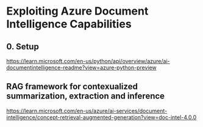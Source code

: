 # Exploiting Azure Document Intelligence Capabilities

## 0. Setup
https://learn.microsoft.com/en-us/python/api/overview/azure/ai-documentintelligence-readme?view=azure-python-preview

## RAG framework for contexualized summarization, extraction and inference

https://learn.microsoft.com/en-us/azure/ai-services/document-intelligence/concept-retrieval-augmented-generation?view=doc-intel-4.0.0

